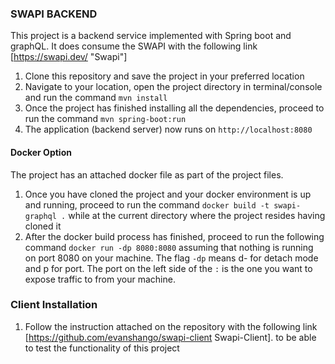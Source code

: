 ### SWAPI BACKEND
This project is a backend service implemented with Spring boot and graphQL. It does consume the SWAPI with the following 
link [https://swapi.dev/ "Swapi"]

1. Clone this repository and save the project in your preferred location
2. Navigate to your location, open the project directory in terminal/console and run the command `mvn install`
3. Once the project has finished installing all the dependencies, proceed to run the command `mvn spring-boot:run`
4. The application (backend server) now runs on `http://localhost:8080`

#### Docker Option
The project has an attached docker file as part of the project files.
1. Once you have cloned the project and your docker environment is up and running, proceed to run the command 
`docker build -t swapi-graphql .` while at the current directory where the project resides having cloned it
2. After the docker build process has finished, proceed to run the following command `docker run -dp 8080:8080`
assuming that nothing is running on port 8080 on your machine. The flag `-dp` means d- for detach mode and p for port.
The port on the left side of the `:` is the one you want to expose traffic to from your machine.

### Client Installation
1. Follow the instruction attached on the repository with the following link [https://github.com/evanshango/swapi-client Swapi-Client].
to be able to test the functionality of this project